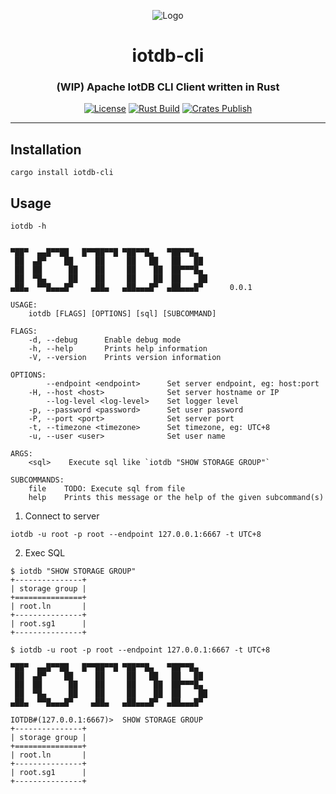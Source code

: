<div align="center">

![Logo](https://raw.githubusercontent.com/francis-du/iotdb-rs/main/iotdb-rs.png)

<h1>iotdb-cli</h1>
<h3>(WIP) Apache IotDB CLI Client written in Rust</h3>

[![License](https://img.shields.io/badge/license-Apache%202.0-blue?style=flat-square&color=%23E5531A)](https://github.com/francis-du/iotdb-cli/blob/main/LICENSE)
[![Rust Build](https://img.shields.io/github/workflow/status/francis-du/iotdb-cli/cargo-test?label=build&style=flat-square)](https://github.com/francis-du/iotdb-cli/actions?query=workflow%3Acargo-test)
[![Crates Publish](https://img.shields.io/github/workflow/status/francis-du/iotdb-cli/cargo-publish?label=publish&style=flat-square)](https://github.com/francis-du/iotdb-cli/actions?query=workflow%3Acargo-publish)

</div>

---

## Installation

```shell
cargo install iotdb-cli
```

## Usage

```shell
iotdb -h
```

```shell

▀██▀  ▄▄█▀▀██   █▀▀██▀▀█ ▀██▀▀█▄   ▀██▀▀█▄
 ██  ▄█▀    ██     ██     ██   ██   ██   ██
 ██  ██      ██    ██     ██    ██  ██▀▀▀█▄
 ██  ▀█▄     ██    ██     ██    ██  ██    ██
▄██▄  ▀▀█▄▄▄█▀    ▄██▄   ▄██▄▄▄█▀  ▄██▄▄▄█▀      0.0.1

USAGE:
    iotdb [FLAGS] [OPTIONS] [sql] [SUBCOMMAND]

FLAGS:
    -d, --debug      Enable debug mode
    -h, --help       Prints help information
    -V, --version    Prints version information

OPTIONS:
        --endpoint <endpoint>      Set server endpoint, eg: host:port
    -H, --host <host>              Set server hostname or IP
        --log-level <log-level>    Set logger level
    -p, --password <password>      Set user password
    -P, --port <port>              Set server port
    -t, --timezone <timezone>      Set timezone, eg: UTC+8
    -u, --user <user>              Set user name

ARGS:
    <sql>    Execute sql like `iotdb "SHOW STORAGE GROUP"`

SUBCOMMANDS:
    file    TODO: Execute sql from file
    help    Prints this message or the help of the given subcommand(s)

```

1. Connect to server

```shell
iotdb -u root -p root --endpoint 127.0.0.1:6667 -t UTC+8
```

2. Exec SQL

```shell
$ iotdb "SHOW STORAGE GROUP"
+---------------+
| storage group |
+===============+
| root.ln       |
+---------------+
| root.sg1      |
+---------------+
```

```shell
$ iotdb -u root -p root --endpoint 127.0.0.1:6667 -t UTC+8

▀██▀  ▄▄█▀▀██   █▀▀██▀▀█ ▀██▀▀█▄   ▀██▀▀█▄
 ██  ▄█▀    ██     ██     ██   ██   ██   ██
 ██  ██      ██    ██     ██    ██  ██▀▀▀█▄
 ██  ▀█▄     ██    ██     ██    ██  ██    ██
▄██▄  ▀▀█▄▄▄█▀    ▄██▄   ▄██▄▄▄█▀  ▄██▄▄▄█▀     

IOTDB#(127.0.0.1:6667)>  SHOW STORAGE GROUP
+---------------+
| storage group |
+===============+
| root.ln       |
+---------------+
| root.sg1      |
+---------------+
```